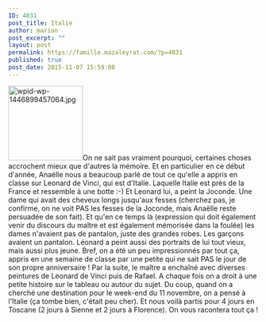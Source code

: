```yaml
---
ID: 4031
post_title: Italie
author: marion
post_excerpt: ""
layout: post
permalink: https://famille.mazaleyrat.com/?p=4031
published: true
post_date: 2015-11-07 15:59:00
---
```

<a href="http://famille.mazaleyrat.com/wordpress/wp-content/uploads/2015/11/wpid-wp-1446899457064.jpg"><img src="http://famille.mazaleyrat.com/wordpress/wp-content/uploads/2015/11/wpid-wp-1446899457064-150x150.jpg" alt="wpid-wp-1446899457064.jpg" width="150" height="150" class="alignleft size-thumbnail wp-image-4033" /></a>On ne sait pas vraiment pourquoi, certaines choses accrochent mieux que d'autres la mémoire. Et en particulier en ce début d'année, Anaëlle nous a beaucoup parlé de tout ce qu'elle a appris en classe sur Leonard de Vinci, qui est d'Italie. Laquelle Italie est près de la France et ressemble à une botte :-)
Et Leonard lui, a peint la Joconde. Une dame qui avait des cheveux longs jusqu'aux fesses (cherchez pas, je confirme, on ne voit PAS les fesses de la Joconde, mais Anaëlle reste persuadée de son fait). Et qu'en ce temps là (expression qui doit également venir du discours du maître et est également mémorisée dans la foulée) les dames n'avaient pas de pantalon, juste des grandes robes. Les garçons avaient un pantalon. Léonard a peint aussi des portraits de lui tout vieux, mais aussi plus jeune.
Bref, on a été un peu impressionnés par tout ça, appris en une semaine de classe par une petite qui ne sait PAS le jour de son propre anniversaire ! Par la suite, le maître a enchaîné avec diverses peintures de Leonard de Vinci puis de Rafael. A chaque fois on a droit à une petite histoire sur le tableau ou autour du sujet.
Du coup, quand on a cherché une destination pour le week-end du 11 novembre, on a pensé à l'Italie (ça tombe bien, c'était peu cher). Et nous voilà partis pour 4 jours en Toscane (2 jours à Sienne et 2 jours à Florence). On vous racontera tout ça !